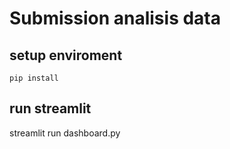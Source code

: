 # Submission analisis data

## setup enviroment
```
pip install
```

## run streamlit

streamlit run dashboard.py

